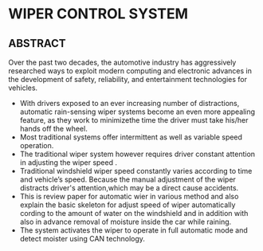 # WIPER CONTROL SYSTEM
## ABSTRACT

Over the past two decades, the automotive industry has
aggressively researched ways to exploit modern computing
and electronic advances in the development of safety,
reliability, and entertainment technologies for vehicles.
*   With drivers exposed to an ever increasing number of distractions, automatic rain-sensing wiper systems become an even more appealing feature, as they work to          minimizethe time the driver must take his/her hands off the wheel.
*   Most traditional systems offer intermittent as well as variable speed operation.
*   The traditional wiper system however requires driver constant attention in adjusting the wiper speed .
*   Traditional windshield wiper speed constantly varies according to time and vehicle’s speed. Because the manual adjustment of the wiper distracts driver's attention,which may be a direct cause accidents.
*   This is review paper for automatic wier in various method and also explain the basic skeleton for adjust speed of wiper automatically cording to the amount of water on the windshield and in addition with also in advance removal of moisture inside the car while raining.
*   The system activates the wiper to operate in full automatic mode and detect moister using CAN technology.
